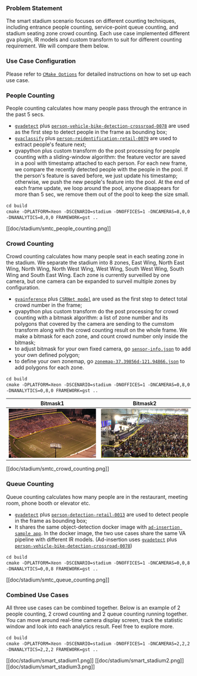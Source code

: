### Problem Statement

The smart stadium scenario focuses on different counting techniques, including entrance people counting, service-point queue counting, and stadium seating zone crowd counting. Each use case implemented different gva plugin, IR models and custom transform to suit for different counting requirement. We will compare them below. 

### Use Case Configuration
Please refer to [`CMake Options`](https://github.com/OpenVisualCloud/Smart-City-Sample/blob/master/doc/cmake.md) for detailed instructions on how to set up each use case.

### People Counting
People counting calculates how many people pass through the entrance in the past 5 secs. 
- [`gvadetect`](https://github.com/opencv/gst-video-analytics/wiki/gvadetect) plus [`person-vehicle-bike-detection-crossroad-0078`](https://docs.openvinotoolkit.org/2019_R1/_person_vehicle_bike_detection_crossroad_0078_description_person_vehicle_bike_detection_crossroad_0078.html) are used as the first step to detect people in the frame as bounding box;
- [`gvaclassify`](https://github.com/opencv/gst-video-analytics/wiki/gvaclassify) plus [`person-reidentification-retail-0079`](https://docs.openvinotoolkit.org/2018_R5/_docs_Retail_object_reidentification_pedestrian_rmnet_based_0079_caffe_desc_person_reidentification_retail_0079.html) are used to extract people's feature next;
- gvapython plus custom transform do the post processing for people counting with a sliding-window algorithm: the feature vector are saved in a pool with timestamp attached to each person. For each new frame, we compare the recently detected people with the people in the pool. If the person's feature is saved before, we just update his timestamp; otherwise, we push the new people's feature into the pool. At the end of each frame update, we loop around the pool, anyone disappears for more than 5 sec, we remove them out of the pool to keep the size small. 
```
cd build
cmake -DPLATFORM=Xeon -DSCENARIO=stadium -DNOFFICES=1 -DNCAMERAS=8,0,0 -DNANALYTICS=8,0,0 FRAMEWORK=gst ..
```
[[doc/stadium/smtc_people_counting.png]]

### Crowd Counting
Crowd counting calculates how many people seat in each seating zone in the stadium. We separate the stadium into 8 zones, East Wing, North East Wing, North Wing, North West Wing, West Wing, South West Wing, South Wing and South East Wing. Each zone is currently surveilled by one camera, but one camera can be expanded to surveil multiple zones by configuration.
- [`gvainference`](https://github.com/opencv/gst-video-analytics/wiki/gvainference) plus [`CSRNet model`](https://github.com/OpenVisualCloud/Smart-City-Sample/wiki/BKM:-Use-CSRnet-to-Count-Crowded-People) are used as the first step to detect total crowd number in the frame;
- gvapython plus custom transform do the post processing for crowd counting with a bitmask algorithm: a list of zone number and its polygons that covered by the camera are sending to the cumstom transform along with the crowd counting result on the whole frame. We make a bitmask for each zone, and count crowd number only inside the bitmask;
- to adjust bitmask for your own fixed camera, go [`sensor-info.json`](https://github.com/OpenVisualCloud/Smart-City-Sample/blob/master/maintenance/db-init/sensor-info.json) to add your own defined polygon;
- to define your own zonemap, go [`zonemap-37.39856d-121.94866.json`](https://github.com/OpenVisualCloud/Smart-City-Sample/blob/master/cloud/html/images/stadium/zonemap-37.39856d-121.94866.json) to add polygons for each zone.
```
cd build
cmake -DPLATFORM=Xeon -DSCENARIO=stadium -DNOFFICES=1 -DNCAMERAS=0,8,0 -DNANALYTICS=0,8,0 FRAMEWORK=gst ..
```
| Bitmask1| Bitmask2|
|:-------:|:-------:|
|<IMG src="doc/stadium/bitmask.png" width="100%"></IMG>|<IMG src="doc/stadium/bitmask2.png" width="100%"></IMG>|

[[doc/stadium/smtc_crowd_counting.png]] 

### Queue Counting
Queue counting calculates how many people are in the restaurant, meeting room, phone booth or elevator etc. 
- [`gvadetect`](https://github.com/opencv/gst-video-analytics/wiki/gvadetect) plus [`person-detection-retail-0013`](https://docs.openvinotoolkit.org/2018_R5/_docs_Retail_object_detection_pedestrian_rmnet_ssd_0013_caffe_desc_person_detection_retail_0013.html) are used to detect people in the frame as bounding box;
- It shares the same object-detection docker image with [`ad-insertion sample app`](https://github.com/OpenVisualCloud/Ad-Insertion-Sample). In the docker image, the two use cases share the same VA pipeline with different IR models. (Ad-insertion uses [`gvadetect`](https://github.com/opencv/gst-video-analytics/wiki/gvadetect) plus [`person-vehicle-bike-detection-crossroad-0078`](https://docs.openvinotoolkit.org/2019_R1/_person_vehicle_bike_detection_crossroad_0078_description_person_vehicle_bike_detection_crossroad_0078.html))
 
```
cd build
cmake -DPLATFORM=Xeon -DSCENARIO=stadium -DNOFFICES=1 -DNCAMERAS=0,0,8 -DNANALYTICS=0,0,8 FRAMEWORK=gst ..
```
[[doc/stadium/smtc_queue_counting.png]]

### Combined Use Cases
All three use cases can be combined together. Below is an example of 2 people counting, 2 crowd counting and 2 queue counting running together. You can move around real-time camera display screen, track the statistic window and look into each analytics result. Feel free to explore more.
```
cd build
cmake -DPLATFORM=Xeon -DSCENARIO=stadium -DNOFFICES=1 -DNCAMERAS=2,2,2 -DNANALYTICS=2,2,2 FRAMEWORK=gst ..
```
[[doc/stadium/smart_stadium1.png]]
[[doc/stadium/smart_stadium2.png]]
[[doc/stadium/smart_stadium3.png]]